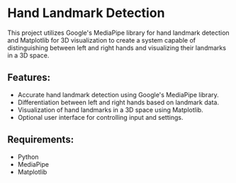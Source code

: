 # Hand Landmark Detection

This project utilizes Google's MediaPipe library for hand landmark detection and Matplotlib for 3D visualization to create a system capable of distinguishing between left and right hands and visualizing their landmarks in a 3D space.

## Features:

- Accurate hand landmark detection using Google's MediaPipe library.
- Differentiation between left and right hands based on landmark data.
- Visualization of hand landmarks in a 3D space using Matplotlib.
- Optional user interface for controlling input and settings.

## Requirements:

- Python
- MediaPipe
- Matplotlib

